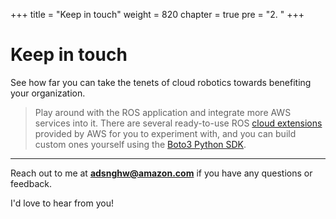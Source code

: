 +++
title = "Keep in touch"
weight = 820
chapter = true
pre = "2. "
+++

# Keep in touch

See how far you can take the tenets of cloud robotics towards benefiting your organization.

> Play around with the ROS application and integrate more AWS services into it. There are several ready-to-use ROS [cloud extensions](https://docs.aws.amazon.com/robomaker/latest/dg/cloud-services-integration.html) provided by AWS for you to experiment with, and you can build custom ones yourself using the [Boto3 Python SDK](https://boto3.amazonaws.com/v1/documentation/api/latest/index.html).

---

Reach out to me at **adsnghw@amazon.com** if you have any questions or feedback.

I'd love to hear from you!
